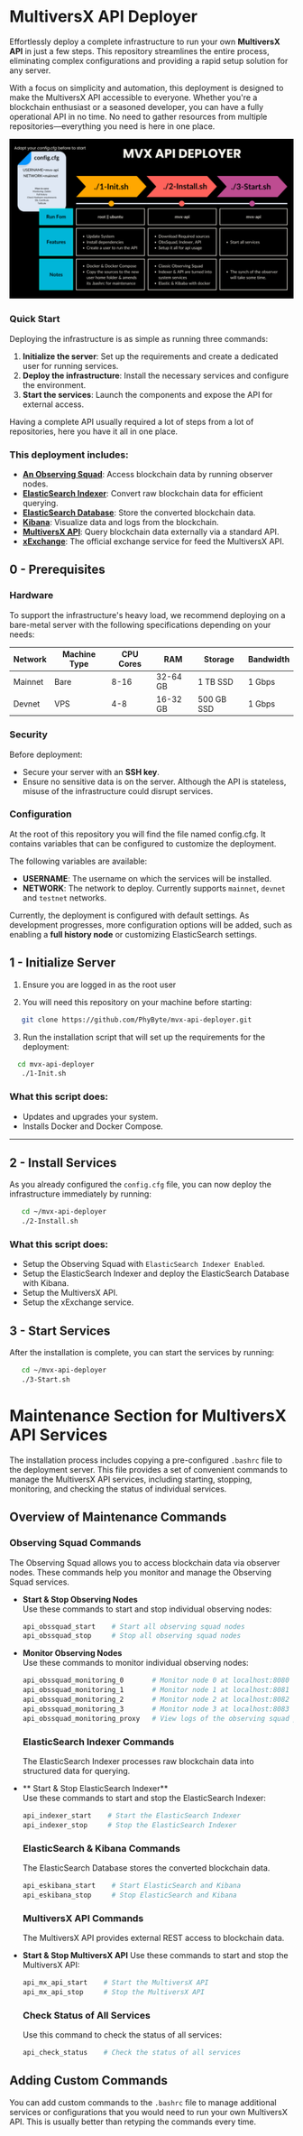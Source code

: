 # MultiversX API Deployer

Effortlessly deploy a complete infrastructure to run your own **MultiversX API** in just a few steps. This repository streamlines the entire process, eliminating complex configurations and providing a rapid setup solution for any server.

With a focus on simplicity and automation, this deployment is designed to make the MultiversX API accessible to everyone. Whether you're a blockchain enthusiast or a seasoned developer, you can have a fully operational API in no time. No need to gather resources from multiple repositories—everything you need is here in one place.

![MultiversX API Overview](README.png)

### **Quick Start**
Deploying the infrastructure is as simple as running three commands:
1. **Initialize the server**: Set up the requirements and create a dedicated user for running services.
2. **Deploy the infrastructure**: Install the necessary services and configure the environment.
3. **Start the services**: Launch the components and expose the API for external access.


Having a complete API usually required a lot of steps from a lot of repositories, here you have it all in one place.

### **This deployment includes:**
- [**An Observing Squad**](https://docs.multiversx.com/integrators/observing-squad): Access blockchain data by running observer nodes.
- [**ElasticSearch Indexer**](https://docs.multiversx.com/sdk-and-tools/indexer/#observer-client): Convert raw blockchain data for efficient querying.
- [**ElasticSearch Database**](https://github.com/elastic/elasticsearch): Store the converted blockchain data.
- [**Kibana**](https://github.com/elastic/kibana): Visualize data and logs from the blockchain.
- [**MultiversX API**](https://docs.multiversx.com/sdk-and-tools/rest-api/multiversx-api): Query blockchain data externally via a standard API.
- [**xExchange**](https://github.com/multiversx/mx-exchange-service): The official exchange service for feed the MultiversX API.


## **0 - Prerequisites**

### **Hardware**
To support the infrastructure's heavy load, we recommend deploying on a bare-metal server with the following specifications depending on your needs:

| Network | Machine Type| CPU Cores | RAM | Storage | Bandwidth |
|---------|-------------|-----------|-----|---------|-----------|
| Mainnet |     Bare    |8-16     | 32-64 GB | 1 TB SSD | 1 Gbps |
| Devnet  |     VPS     | 4-8      | 16-32 GB | 500 GB SSD | 1 Gbps |

### **Security**
Before deployment:
- Secure your server with an **SSH key**.
- Ensure no sensitive data is on the server. Although the API is stateless, misuse of the infrastructure could disrupt services.

### **Configuration**
At the root of this repository you will find the file named config.cfg. It contains variables that can be configured to customize the deployment.

The following variables are available:
- **USERNAME**: The username on which the services will be installed.
- **NETWORK**: The network to deploy. Currently supports `mainnet`, `devnet` and `testnet` networks.

Currently, the deployment is configured with default settings. As development progresses, more configuration options will be added, such as enabling a **full history node** or customizing ElasticSearch settings.

## **1 - Initialize Server**

1. Ensure you are logged in as the root user

2. You will need this repository on your machine before starting:
```bash
   git clone https://github.com/PhyByte/mvx-api-deployer.git
```

3. Run the installation script that will set up the requirements for the deployment:
```bash
  cd mvx-api-deployer
   ./1-Init.sh
```

### **What this script does:**
- Updates and upgrades your system.
- Installs Docker and Docker Compose.


---

## **2 - Install Services**

As you already configured the `config.cfg` file, you can now deploy the infrastructure immediately by running: 
```bash
   cd ~/mvx-api-deployer
   ./2-Install.sh
 ```


### **What this script does:**
- Setup the Observing Squad with `ElasticSearch Indexer Enabled`.
- Setup the ElasticSearch Indexer and deploy the ElasticSearch Database with Kibana.
- Setup the MultiversX API.
- Setup the xExchange service.


## **3 - Start Services**

After the installation is complete, you can start the services by running:
```bash
   cd ~/mvx-api-deployer
   ./3-Start.sh
```

# Maintenance Section for MultiversX API Services

The installation process includes copying a pre-configured `.bashrc` file to the deployment server. This file provides a set of convenient commands to manage the MultiversX API services, including starting, stopping, monitoring, and checking the status of individual services.

## **Overview of Maintenance Commands**

### **Observing Squad Commands**
The Observing Squad allows you to access blockchain data via observer nodes. These commands help you monitor and manage the Observing Squad services.
- **Start & Stop Observing Nodes**  
  Use these commands to start and stop individual observing nodes:
  ```bash
  api_obssquad_start    # Start all observing squad nodes
  api_obssquad_stop     # Stop all observing squad nodes
  ```
- **Monitor Observing Nodes**  
  Use these commands to monitor individual observing nodes:
  ```bash
  api_obssquad_monitoring_0       # Monitor node 0 at localhost:8080
  api_obssquad_monitoring_1       # Monitor node 1 at localhost:8081
  api_obssquad_monitoring_2       # Monitor node 2 at localhost:8082
  api_obssquad_monitoring_3       # Monitor node 3 at localhost:8083
  api_obssquad_monitoring_proxy   # View logs of the observing squad proxy service
  ```


  ### **ElasticSearch Indexer Commands**
  The ElasticSearch Indexer processes raw blockchain data into structured data for querying.

- ** Start & Stop ElasticSearch Indexer**  
  Use these commands to start and stop the ElasticSearch Indexer:
  ```bash
  api_indexer_start    # Start the ElasticSearch Indexer
  api_indexer_stop     # Stop the ElasticSearch Indexer
  ```

  ### **ElasticSearch & Kibana Commands**
  The ElasticSearch Database stores the converted blockchain data.
  ```bash
  api_eskibana_start    # Start ElasticSearch and Kibana
  api_eskibana_stop     # Stop ElasticSearch and Kibana
  ```

   ### **MultiversX API Commands**
   The MultiversX API provides external REST access to blockchain data.

- **Start & Stop MultiversX API**
  Use these commands to start and stop the MultiversX API:
  ```bash
  api_mx_api_start    # Start the MultiversX API
  api_mx_api_stop     # Stop the MultiversX API
  ```

  ### **Check Status of All Services**
   Use this command to check the status of all services:
   ```bash
   api_check_status    # Check the status of all services
   ```

## Adding Custom Commands
You can add custom commands to the `.bashrc` file to manage additional services or configurations that you would need to run your own MultiversX API. This is usually better than retyping the commands every time.